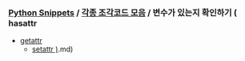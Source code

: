 ### [Python Snippets](../../README.md) / [각종 조각코드 모음](../README.md) / 변수가 있는지 확인하기 ( hasattr 
- [ getattr ](%20getattr%20)
	- [ setattr )](%20getattr%20/%20setattr%20).md)